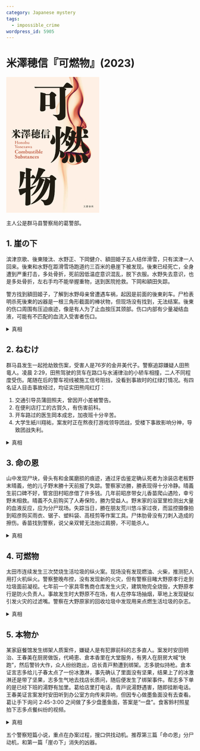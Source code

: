 ```yaml
---
category: Japanese mystery
tags:
  - impossible_crime
wordpress_id: 5905
---
```


# 米澤穂信『可燃物』(2023)

<img src=images/2023_cover.jpg width=250/>

主人公是群马县警察局的葛警部。

## 1. 崖の下

滨津京歌、後東陵汰、水野正、下岡健介、額田姫子五人结伴滑雪，只有滨津一人回来。後東和水野在距滑雪场跑道约三百米的悬崖下被发现。後東已经死亡，全身遭到严重打击，多处骨折，死前因低温症意识混乱，脱下衣服。水野失去意识，也是多处骨折，左右手均不能举握重物，送到医院抢救。下岡和額田失踪。

警方找到額田姬子，了解到水野母亲曾遭遇车祸，起因是前面的後東刹车。尸检表明杀死後東的凶器是一根三角形截面的棒状物，但现场没有找到，无法结案。後東的伤口周围有压迫痕迹，像是有人为了止血按压其颈部。伤口内部有少量凝结血液，可能有不匹配的血流入受害者伤口。

<details><summary>真相</summary>
水野右手臂开放性骨折，骨头断裂穿破皮肤，露在外面。尖锐的骨头刺入了後東颈部，水野的血和後東的血混在一起，在伤口上留下凝结反应。
</details>

## 2. ねむけ

群马县发生一起抢劫致伤案，受害人是76岁的金井美代子。警察追踪嫌疑人田熊竜人。凌晨 2:29，田熊驾驶的货车在路口与水浦律治的小轿车相撞，二人不同程度受伤。尾随在后的警车视线被施工信号阻挡，没看到事故时的红绿灯情况。有四名证人目击事故经过，均证实田熊闯红灯：
<ol>
<li>交通引导员蒲田照夫，曾因开小差被警告。</li>
<li>在便利店打工的古賀久，有伤害前科。</li>
<li>开车路过的医生岡本成忠，加夜班十分辛苦。</li>
<li>大学生紙川翔祐，案发时正在熬夜打游戏领导团战，受楼下事故影响分神，导致团战失利。</li>
</ol>

<details><summary>真相</summary>
田按最高限速行驶，应该注意到了警察跟踪，不会闯红灯。蒲田案发时睡着，给出假证词。古賀听到蒲田的证词，也跟着重复。紙川和岡本都因疲惫睡着，为了掩饰疲劳驾驶和领导游戏不力的窘况，向便利店员古賀打听案发经过。田熊把赃物扔进沟渠。
</details>

## 3. 命の恩

山中发现尸块，骨头有和金属磨损的痕迹，通过牙齿鉴定确认死者为涂装店老板野末晴義，他的儿子野末勝十天前报了失踪。警察家访勝，勝表现得十分冷静。晴義生前口碑不好，管宮田村昭彦借了许多钱。几年前昭彦带女儿香苗爬山遇险，幸亏野末相救。晴義不久前购买了人寿保险，勝为受益人。野末家的浴室里检测出大量的血液反应，应为分尸现场。失踪当日，勝在朋友荒川悠斗家过夜，而监控摄像拍到昭彦购买雨衣、锯子、塑料袋、高枝剪等作案工具。尸体肋骨没有刀刺入造成的擦伤。香苗找到警察，说父亲双臂无法抬过肩膀，不可能杀人。

<details><summary>真相</summary>
野末晴義的脖子在靠近头和身体的两处遭到切断，目的为了消除上吊自杀痕迹。昭彦为了报恩，将自杀的晴義伪装成分尸杀人，骗取保险金使勝受益。
</details>

## 4. 可燃物

太田市连续发生三次焚烧生活垃圾的纵火案。现场没有发现燃油、火柴，推测犯人用打火机纵火。警察整晚布控，没有发现新的火灾，但有警察目睹大野原孝行走到垃圾面前凝视。七年前一个家具零售商仓库发生火灾，建筑物完全烧毁，大野原孝行是防火负责人。事故发生时大野原不在场，有人在停车场抽烟，草地上发现疑似引发火灾的过滤嘴。警察在大野原家的回收垃圾中发现用来点燃生活垃圾的杂志。

<details><summary>真相</summary>
大野原劝说店长不要将可燃物放在外面，却没有成效，于是他点燃生活垃圾引起店长重视。为了不引发真正的火灾，他选择在无风的夜晚放小火，而且点燃的是不容易燃烧的垃圾，而不是旁边的纸板箱。
</details>

## 5. 本物か

某家庭餐馆发生绑架人质案件，嫌疑人是有犯罪前科的志多直人。案发时安田明治、王春美在厨房做饭，代崎恵、倉本香里在大堂服务，有男人在厨房大喊“快跑”，然后警铃大作，众人纷纷跑出，店长青戸勲遭到绑架。志多貌似持枪。倉本证言志多给儿子春太点了一份冰激淋，事先确认了里面没有坚果，结果上了的冰激淋还是带了坚果，志多生气地去找店长质问，随后便发生了绑架事件。帮志多下单的是已经下班的湯野有加里。葛给店里打电话，青戸说湯野遇害，随即挂断电话。王春美证言案发时安田听到办公室方向传来异响，但因专心做墨鱼面没有去查看。葛让手下询问 2:45-3:00 之间做了多少盘墨鱼面，答案是“一盘”。食客鈴村照星拍下志多点餐纠纷的视频。

<details><summary>真相</summary>
考虑到煮面时间和上菜需要的时间，在安田听到办公室发生异响，到有人大喊“逃跑”，至少经过了6分钟，那段时间青戸与湯野单独呆在办公室。青戸与湯野有染，在办公室杀死湯野，正好志多进来质问冰激淋事宜，青戸绑架小孩春太，让志多假扮凶手。志多拿着的手枪是春太的玩具水枪。
</details>

五个警察短篇小说，重点在办案过程，搜口供找动机。推荐第三篇「命の恩」分尸动机，和第一篇「崖の下」消失的凶器。